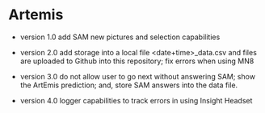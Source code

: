 # Artemis

* version 1.0 add SAM new pictures and selection capabilities

* version 2.0 add storage into a local file <date+time>_data.csv and files are uploaded to Github into this repository; fix errors when using MN8

* version 3.0 do not allow user to go next without answering SAM; show the ArtEmis prediction; and, store SAM answers into the data file.

* version 4.0 logger capabilities to track errors in using Insight Headset
